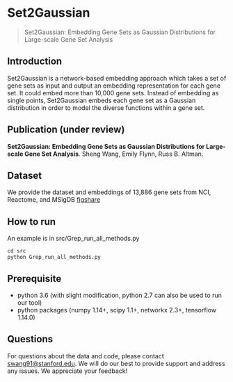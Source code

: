 # Set2Gaussian
> Set2Gaussian: Embedding Gene Sets as Gaussian Distributions for Large-scale Gene Set Analysis

## Introduction
Set2Gaussian is a network-based embedding approach which takes a set of gene sets as input and output an embedding representation for each gene set. It could embed more than 10,000 gene sets. Instead of embedding as single points, Set2Gaussian embeds each gene set as a Gaussian distribution in order to model the diverse functions within a gene set.

## Publication (under review)

**Set2Gaussian: Embedding Gene Sets as Gaussian Distributions for Large-scale Gene Set Analysis**.
Sheng Wang, Emily Flynn, Russ B. Altman.

## Dataset
We provide the dataset and embeddings of 13,886 gene sets from NCI, Reactome, and MSigDB [figshare](https://figshare.com/projects/Set2Gaussian/71099)

## How to run

An example is in src/Grep_run_all_methods.py
```
cd src
python Grep_run_all_methods.py
```

## Prerequisite
* python 3.6 (with slight modification, python 2.7 can also be used to run our tool)
* python packages (numpy 1.14+, scipy 1.1+, networkx 2.3+, tensorflow 1.14.0)

## Questions
For questions about the data and code, please contact swang91@stanford.edu. We will do our best to provide support and address any issues. We appreciate your feedback!

